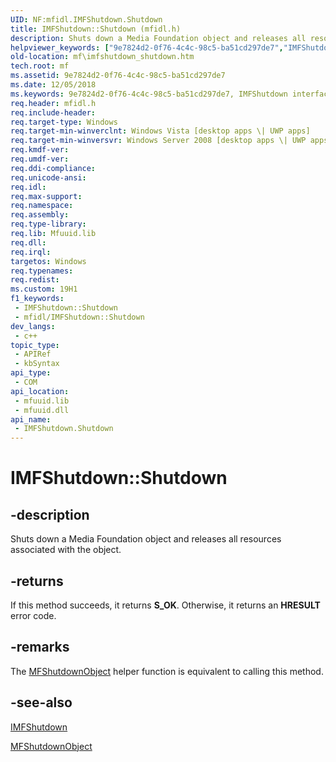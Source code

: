 ```yaml
---
UID: NF:mfidl.IMFShutdown.Shutdown
title: IMFShutdown::Shutdown (mfidl.h)
description: Shuts down a Media Foundation object and releases all resources associated with the object.
helpviewer_keywords: ["9e7824d2-0f76-4c4c-98c5-ba51cd297de7","IMFShutdown interface [Media Foundation]","Shutdown method","IMFShutdown.Shutdown","IMFShutdown::Shutdown","Shutdown","Shutdown method [Media Foundation]","Shutdown method [Media Foundation]","IMFShutdown interface","mf.imfshutdown_shutdown","mfidl/IMFShutdown::Shutdown"]
old-location: mf\imfshutdown_shutdown.htm
tech.root: mf
ms.assetid: 9e7824d2-0f76-4c4c-98c5-ba51cd297de7
ms.date: 12/05/2018
ms.keywords: 9e7824d2-0f76-4c4c-98c5-ba51cd297de7, IMFShutdown interface [Media Foundation],Shutdown method, IMFShutdown.Shutdown, IMFShutdown::Shutdown, Shutdown, Shutdown method [Media Foundation], Shutdown method [Media Foundation],IMFShutdown interface, mf.imfshutdown_shutdown, mfidl/IMFShutdown::Shutdown
req.header: mfidl.h
req.include-header: 
req.target-type: Windows
req.target-min-winverclnt: Windows Vista [desktop apps \| UWP apps]
req.target-min-winversvr: Windows Server 2008 [desktop apps \| UWP apps]
req.kmdf-ver: 
req.umdf-ver: 
req.ddi-compliance: 
req.unicode-ansi: 
req.idl: 
req.max-support: 
req.namespace: 
req.assembly: 
req.type-library: 
req.lib: Mfuuid.lib
req.dll: 
req.irql: 
targetos: Windows
req.typenames: 
req.redist: 
ms.custom: 19H1
f1_keywords:
 - IMFShutdown::Shutdown
 - mfidl/IMFShutdown::Shutdown
dev_langs:
 - c++
topic_type:
 - APIRef
 - kbSyntax
api_type:
 - COM
api_location:
 - mfuuid.lib
 - mfuuid.dll
api_name:
 - IMFShutdown.Shutdown
---
```


# IMFShutdown::Shutdown


## -description

Shuts down a Media Foundation object and releases all resources associated with the object.



## -returns

If this method succeeds, it returns <b>S_OK</b>. Otherwise, it returns an <b>HRESULT</b> error code.

## -remarks

The <a href="/windows/desktop/api/mfidl/nf-mfidl-mfshutdownobject">MFShutdownObject</a>  helper function is equivalent to calling this method.

## -see-also

<a href="/windows/desktop/api/mfidl/nn-mfidl-imfshutdown">IMFShutdown</a>



<a href="/windows/desktop/api/mfidl/nf-mfidl-mfshutdownobject">MFShutdownObject</a>
